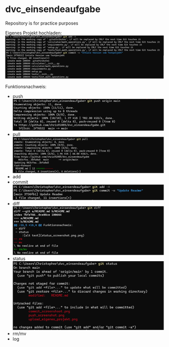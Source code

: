 # dvc_einsendeaufgabe
Repository is for practice purposes

Eigenes Projekt hochladen:
    ![Upload](/screenshots//upload_eigenes_projekt.png)


Funktionsnachweis:

- push
    ![push](/screenshots/push_screenshot.png)
- pull
    ![pull](/screenshots/pull_screenshot.png)
- add
- commit
    ![commit](/screenshots/commit_screenshot.png)
- diff
    ![diff](/screenshots/diff_screenshot.png)
- status
    ![status](/screenshots/status_screenshot.png)
- rm/mv
- log
